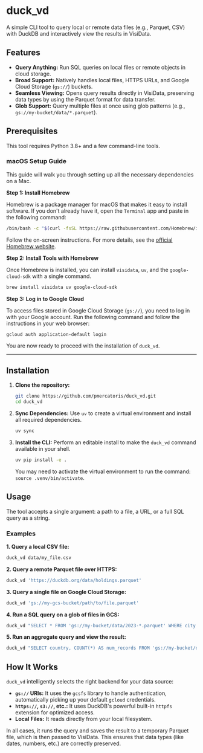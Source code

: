 # duck_vd

A simple CLI tool to query local or remote data files (e.g., Parquet, CSV) with DuckDB and interactively view the results in VisiData.

## Features

- **Query Anything:** Run SQL queries on local files or remote objects in cloud storage.
- **Broad Support:** Natively handles local files, HTTPS URLs, and Google Cloud Storage (`gs://`) buckets.
- **Seamless Viewing:** Opens query results directly in VisiData, preserving data types by using the Parquet format for data transfer.
- **Glob Support:** Query multiple files at once using glob patterns (e.g., `gs://my-bucket/data/*.parquet`).

## Prerequisites

This tool requires Python 3.8+ and a few command-line tools.

### macOS Setup Guide

This guide will walk you through setting up all the necessary dependencies on a Mac.

**Step 1: Install Homebrew**

Homebrew is a package manager for macOS that makes it easy to install software. If you don't already have it, open the `Terminal` app and paste in the following command:
```bash
/bin/bash -c "$(curl -fsSL https://raw.githubusercontent.com/Homebrew/install/HEAD/install.sh)"
```
Follow the on-screen instructions. For more details, see the [official Homebrew website](https://brew.sh/).

**Step 2: Install Tools with Homebrew**

Once Homebrew is installed, you can install `visidata`, `uv`, and the `google-cloud-sdk` with a single command.
```bash
brew install visidata uv google-cloud-sdk
```

**Step 3: Log in to Google Cloud**

To access files stored in Google Cloud Storage (`gs://`), you need to log in with your Google account. Run the following command and follow the instructions in your web browser:
```bash
gcloud auth application-default login
```

You are now ready to proceed with the installation of `duck_vd`.

---

## Installation

1.  **Clone the repository:**
    ```bash
    git clone https://github.com/pmercatoris/duck_vd.git
    cd duck_vd
    ```

2.  **Sync Dependencies:**
    Use `uv` to create a virtual environment and install all required dependencies.
    ```bash
    uv sync
    ```

3.  **Install the CLI:**
    Perform an editable install to make the `duck_vd` command available in your shell.
    ```bash
    uv pip install -e .
    ```
    You may need to activate the virtual environment to run the command: `source .venv/bin/activate`.

## Usage

The tool accepts a single argument: a path to a file, a URL, or a full SQL query as a string.

### Examples

**1. Query a local CSV file:**
```bash
duck_vd data/my_file.csv
```

**2. Query a remote Parquet file over HTTPS:**
```bash
duck_vd 'https://duckdb.org/data/holdings.parquet'
```

**3. Query a single file on Google Cloud Storage:**
```bash
duck_vd 'gs://my-gcs-bucket/path/to/file.parquet'
```

**4. Run a SQL query on a glob of files in GCS:**
```bash
duck_vd "SELECT * FROM 'gs://my-bucket/data/2023-*.parquet' WHERE city = 'Madrid';"
```

**5. Run an aggregate query and view the result:**
```bash
duck_vd "SELECT country, COUNT(*) AS num_records FROM 'gs://my-bucket/data/*.parquet' GROUP BY country ORDER BY num_records DESC;"
```

## How It Works

`duck_vd` intelligently selects the right backend for your data source:

-   **`gs://` URIs:** It uses the `gcsfs` library to handle authentication, automatically picking up your default `gcloud` credentials.
-   **`https://`, `s3://`, etc.:** It uses DuckDB's powerful built-in `httpfs` extension for optimized access.
-   **Local Files:** It reads directly from your local filesystem.

In all cases, it runs the query and saves the result to a temporary Parquet file, which is then passed to VisiData. This ensures that data types (like dates, numbers, etc.) are correctly preserved.
